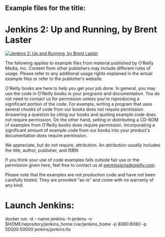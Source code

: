 ## Example files for the title:

# Jenkins 2: Up and Running, by Brent Laster

[![Jenkins 2: Up and Running, by Brent Laster](http://akamaicovers.oreilly.com/images/0636920064602/cat.gif)](https://www.safaribooksonline.com/)

The following applies to example files from material published by O’Reilly Media, Inc. Content from other publishers may include different rules of usage. Please refer to any additional usage rights explained in the actual example files or refer to the publisher’s website.

O'Reilly books are here to help you get your job done. In general, you may use the code in O'Reilly books in your programs and documentation. You do not need to contact us for permission unless you're reproducing a significant portion of the code. For example, writing a program that uses several chunks of code from our books does not require permission. Answering a question by citing our books and quoting example code does not require permission. On the other hand, selling or distributing a CD-ROM of examples from O'Reilly books does require permission. Incorporating a significant amount of example code from our books into your product's documentation does require permission.

We appreciate, but do not require, attribution. An attribution usually includes the title, author, publisher, and ISBN.

If you think your use of code examples falls outside fair use or the permission given here, feel free to contact us at <permissions@oreilly.com>.

Please note that the examples are not production code and have not been carefully tested. They are provided "as-is" and come with no warranty of any kind.

# Launch Jenkins:
docker run -d --name jenkins -h jenkins -v $HOME/repository/jenkins_home:/var/jenkins_home -p 8080:8080 -p 50000:50000 jenkins/jenkins:lts
